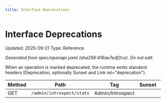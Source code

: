 ```yaml
---
title: Interface Deprecations
---
```


# Interface Deprecations
Updated: 2025-09-21
Type: Reference

_Generated from spec/openapi.yaml (sha256:416ae7edf2ce). Do not edit._

When an operation is marked deprecated, the runtime emits standard headers (Deprecation, optionally Sunset and Link rel="deprecation").

| Method | Path | Tag | Sunset | Summary |
|---|---|---|---|---|
| GET | `/admin/introspect/stats` | Admin/Introspect |  |  |

